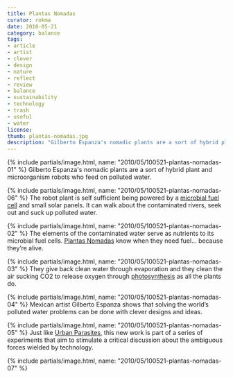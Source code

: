 ```yaml
---
title: Plantas Nomadas
curator: rokma
date: 2010-05-21
category: balance
tags:
- article
- artist
- clever
- design
- nature
- reflect
- review
- balance
- sustainability
- technology
- trash
- useful
- water
license:
thumb: plantas-nomadas.jpg
description: "Gilberto Espanza's nomadic plants are a sort of hybrid plant and microorganism robots who feed on polluted water. The robot plant is self sufficient being powered by a microbial fuel cell and small solar panels. It can walk about the contaminated rivers, seek out and suck up polluted water."
---
```


{% include partials/image.html, name: "2010/05/100521-plantas-nomadas-01" %}
Gilberto Espanza's nomadic plants are a sort of hybrid plant and microorganism robots who feed on polluted water.

{% include partials/image.html, name: "2010/05/100521-plantas-nomadas-06" %}
The robot plant is self sufficient being powered by a <a href="http://en.wikipedia.org/wiki/Microbial_fuel_cell"   rel="noopener">microbial fuel cell</a> and small solar panels. It can walk about the contaminated rivers, seek out and suck up polluted water.

{% include partials/image.html, name: "2010/05/100521-plantas-nomadas-02" %}
The elements of the contaminated water serve as nutrients to its microbial fuel cells. <a   href="http://www.plantasnomadas.com/">Plantas Nomadas</a> know when they need fuel&hellip; because they&rsquo;re alive.

{% include partials/image.html, name: "2010/05/100521-plantas-nomadas-03" %}
They give back clean water through evaporation and they clean the air sucking CO2 to release oxygen through <a   href="http://en.wikipedia.org/wiki/Photosynthesis">photosynthesis</a> as all the plants do.

{% include partials/image.html, name: "2010/05/100521-plantas-nomadas-04" %}
Mexican artist Gilberto Espanza shows that solving the world&rsquo;s polluted water problems can be done with clever designs and ideas.

{% include partials/image.html, name: "2010/05/100521-plantas-nomadas-05" %}
Just like <a   href="http://parasitosurbanos.com">Urban Parasites</a>, this new work is part of a series of experiments that aim to stimulate a critical discussion about the ambiguous forces wielded by technology.

{% include partials/image.html, name: "2010/05/100521-plantas-nomadas-07" %}
